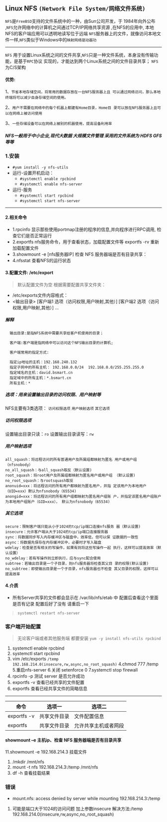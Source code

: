 Linux NFS `(Network File System/网络文件系统)`
---
`NFS`是`FreeBSD`支持的文件系统中的一种，由Sun公司开发，于 1984年向外公布 ,`NFS`允许网络中的计算机之间通过TCP/IP网络共享资源 ,在NFS的应用中,
本地NFS的客户端应用可以透明地读写位于远端 `NFS`服务器上的文件，就像访问本地文件一样,`NFS`类似于Windows中的`映射网络驱动器功`  

----
`NFS` 用于设置Linux系统之间的文件共享,`NFS`只是一种文件系统，本身没有传输功能，是基于`RPC`协议 实现的，才能达到两个Linux系统之间的文件目录共享；
 `NFS`为C/S架构
#### 优势: 
 1、`节省本地存储空间，将常用的数据存放在一台NFS服务器上且 可以通过网络访问，那么本地终端将可以减少自身存储空间的使用。` 
 
 2、`用户不需要在网络中的每个机器上都建有Home目录，Home目 录可以放在NFS服务器上且可以在网络上被访问使用` 
 
 3、`一些存储设备可以在网络上被别的机器使用，提高设备利用率`
 
 ##### NFS一般用于中小企业,现代大数据 大规模文件管理 采用的文件系统为 HDFS GFS等等
 ### 1.安装
 * `#yum install -y nfs-utils`
 * 运行-设置开机启动： 
   * `#systemctl enable rpcbind `
   * `#systemctl enable nfs-server`
 * 运行-服务
   * `#systemctl start rpcbind`
   * `#systemctl start nfs-server`
  ----
  #### 2.相关命令
  * 1.rpcinfo  显示那些使用portmap注册的程序的信息,并向程序进行RPC调用, 检查它们是否正常运行 
  * 2.exportfs nfs服务命令，用于查看状态，加载配置文件等  exportfs -rv 重新加载配置文件 
  * 3.showmount -e [nfs服务器IP]  检查 NFS 服务器端是否有目录共享： 
  * 4.nfsstat 查看NFS的运行状态
  #### 3.配置文件: /etc/export
  > 默认配置文件为空 根据需要配置共享文件夹： 
  * /etc/exports文件内容格式： 
  * <输出目录> [客户端1 选项（访问权限,用户映射,其他）] [客户端2 选项（访问权限,用户映射,其他）] … 
  ##### 解释
  ```
    输出目录:是指NFS系统中需要共享给客户机使用的目录； 
    
    客户端:客户端是指网络中可以访问这个NFS输出目录的计算机;
    
    客户端常用的指定方式: 
    
    指定ip地址的主机：192.168.240.132 
    指定子网中的所有主机： 192.168.0.0/24  192.168.0.0/255.255.255.0 
    指定域名的主机：david.bsmart.cn 
    指定域中的所有主机：*.bsmart.cn
    所有主机：*
  ```
  ##### 选项：用来设置输出目录的访问权限、用户映射等 
  NFS主要有3类选项： `访问权限选项` `用户映射选项` `其它选项`
  ##### 访问权限选项 
  设置输出目录只读：`ro`
  设置输出目录读写：`rw` 
  
  ##### 用户映射选项 
  
  `all_squash：将远程访问的所有普通用户及所属组都映射为匿名 用户或用户组（nfsnobody）`<br/>
  `no_all_squash：与all_squash取反（默认设置)` <br/>
  `root_squash：将root用户及所属组都映射为匿名用户或用户组 （默认设置)` <br/>
  `no_root_squash：与rootsquash取反`<br/>
  `anonuid=xxx：将远程访问的所有用户都映射为匿名用户，并指 定该用户为本地用户（UID=xxx）默认为nfsnobody（65534)` <br/>
  `anongid=xxx：将远程访问的所有用户组都映射为匿名用户组账 户，并指定该匿名用户组账户为本地用户组账户（GID=xxx）， 默认为nfsnobody（65534)` <br/>
  
   ##### 其它选项 
  
  `secure：限制客户端只能从小于1024的tcp/ip端口连接nfs服务 器（默认设置)` <br/>
  `insecure：允许客户端从大于1024的tcp/ip端口连接服务器`<br/>
  `sync：将数据同步写入内存缓冲区与磁盘中，效率低，但可以保 证数据的一致性`<br/>
  `async：将数据先保存在内存缓冲区中，必要时才写入磁盘`<br/>
  `wdelay：检查是否有相关的写操作，如果有则将这些写操作一起 执行，这样可以提高效率（默认设置）` <br/>
  `no_wdelay：若有写操作则立即执行，应与sync配合使用`  <br/>
  `subtree：若输出目录是一个子目录，则nfs服务器将检查其父目 录的权限(默认设置)` <br/>
  `no_subtree：即使输出目录是一个子目录，nfs服务器也不检查 其父目录的权限，这样可以提高效率`<br/>
#### 4.介质
* 所有Server共享的文件都会显示在 /var/lib/nfs/etab 中 配置后查看这个里面是否有记录 配置后好了没有 请重启一下
> `systemctl restart nfs-server`

### 客户端开始配置
> 无论客户端或者其他服务端 都要安装 `yum -y install nfs-utils rpcbind`
1. systemctl enable rpcbind
2. systemctl start  rpcbind
3. vim /etc/exports `/temp  192.168.214.0(insecure,rw,async,no_root_squash)`
4.chmod 777 /temp
5.重启nfs-server
6.关闭 setenforce 0
7.systemctl stop firewall
8. rpcinfo -p 测试 server 是否允许成功
9. exportfs -v 查看已经共享的文件配置
10. exportfs 查看已经共享文件的简略信息  
----
|命令|选项一|选项二|
|--|--|--|
| exportfs -v|共享文件目录|文件配置信息|
|exportfs|共享文件目录|允许共享主机或者网段|
#### showmount –e 主机ip、检查 NFS 服务器端是否有目录共享  
11.showmount -e 192.168.214.3
挂载文件
1. /mkdir /mnt/nfs 
2. mount -t nfs 192.168.214.3:/temp /mnt/nfs
3. df -h 查看挂载结果
### 错误
* mount.nfs: access denied by server while mounting 192.168.214.3:/temp 
1. 可能是端口大于1024的访问问题 加上参数insecure
解决方法:/temp  192.168.214.0(insecure,rw,async,no_root_squash)
